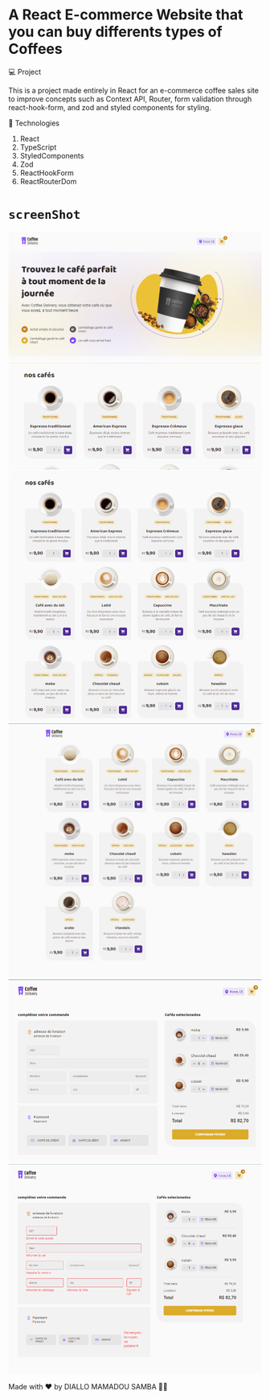 # A React E-commerce Website that you can buy differents types of Coffees

💻 Project

This is a project made entirely in React for an e-commerce coffee sales site to improve concepts such as Context API, Router, form validation through react-hook-form, and zod and styled components for styling.

🚀 Technologies

1. React
2. TypeScript
3. StyledComponents
4. Zod
5. ReactHookForm
6. ReactRouterDom

# `screenShot`

<img src="./1.png">
<img src="./2.png">
<img src="./3.png">
<img src="./4.png">
<img src="./5.png">
<img src="./6.png">

Made with ♥ by DIALLO MAMADOU SAMBA 👋🏻
